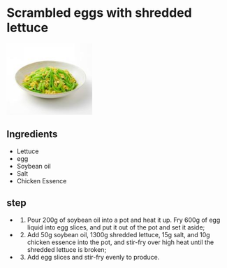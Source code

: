 # Scrambled eggs with shredded lettuce

![莴笋丝炒鸡蛋](/images/莴笋丝炒鸡蛋.jpg)

## Ingredients

- Lettuce
- egg
- Soybean oil
- Salt
- Chicken Essence

## step

- 1. Pour 200g of soybean oil into a pot and heat it up. Fry 600g of egg liquid into egg slices, and put it out of the pot and set it aside;
- 2. Add 50g soybean oil, 1300g shredded lettuce, 15g salt, and 10g chicken essence into the pot, and stir-fry over high heat until the shredded lettuce is broken;
- 3. Add egg slices and stir-fry evenly to produce.
